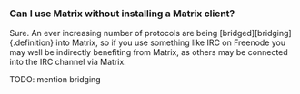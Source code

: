 ### Can I use Matrix without installing a Matrix client?

Sure. An ever increasing number of protocols are being [bridged][bridging]{.definition} into Matrix, so if you use something like IRC on Freenode you may well be indirectly benefiting from Matrix, as others may be connected into the IRC channel via Matrix.

TODO: mention bridging